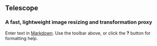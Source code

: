## Telescope

### A fast, lightweight image resizing and transformation proxy

Enter text in [Markdown](http://daringfireball.net/projects/markdown/). Use the toolbar above, or click the **?** button for formatting help.
